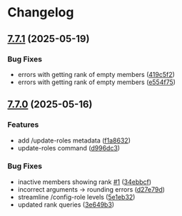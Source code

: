 # Changelog

## [7.7.1](https://github.com/Rapha01/activityRank-bot/compare/bot-v7.7.0...bot-v7.7.1) (2025-05-19)


### Bug Fixes

* errors with getting rank of empty members ([419c5f2](https://github.com/Rapha01/activityRank-bot/commit/419c5f287dbb488ca544ee25ca7811a91e0a5931))
* errors with getting rank of empty members ([e554f75](https://github.com/Rapha01/activityRank-bot/commit/e554f75eb682aabaf4ba32ac6bada8d802f740f5))

## [7.7.0](https://github.com/Rapha01/activityRank-bot/compare/bot/v7.6.1...bot-v7.7.0) (2025-05-16)


### Features

* add /update-roles metadata ([f1a8632](https://github.com/Rapha01/activityRank-bot/commit/f1a8632423ad466e7144be4b7998ba697714abf4))
* update-roles command ([d996dc3](https://github.com/Rapha01/activityRank-bot/commit/d996dc31054e2ef588d6f48c1a5c547ae33d94af))


### Bug Fixes

* inactive members showing rank [#1](https://github.com/Rapha01/activityRank-bot/issues/1) ([34ebbcf](https://github.com/Rapha01/activityRank-bot/commit/34ebbcfb405f47295462bd4f82da31d56dce2ee4))
* incorrect arguments -&gt; rounding errors ([d27e79d](https://github.com/Rapha01/activityRank-bot/commit/d27e79dfa65ca474ff582d2afafdeb2c982a42e4))
* streamline /config-role levels ([5e1eb32](https://github.com/Rapha01/activityRank-bot/commit/5e1eb32893fcd93acf99710c480c5d84b5e3c4ab))
* updated rank queries ([3e649b3](https://github.com/Rapha01/activityRank-bot/commit/3e649b362e477827c4c0716e2daf74f1fe1f225c))
